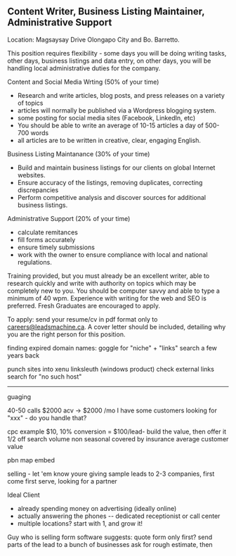 
Content Writer, Business Listing Maintainer, Administrative Support
-------------------------------------------------------------------

Location: Magsaysay Drive Olongapo City and Bo. Barretto.

This position requires flexibility - some days you will be doing writing tasks, other days, business listings and data entry, on other days, you will be handling local administrative duties for the company.

Content and Social Media Wrting (50% of your time)
- Research and write articles, blog posts, and press releases on a variety of topics
- articles will normally be published via a Wordpress blogging system.
- some posting for social media sites (Facebook, LinkedIn, etc)
- You should be able to write an average of 10-15 articles a day of 500-700 words 
- all articles are to be written in creative, clear, engaging English.

Business Listing Maintanance (30% of your time)
- Build and maintain business listings for our clients on global Internet websites.
- Ensure accuracy of the listings, removing duplicates, correcting discrepancies
- Perform competitive analysis and discover sources for additional business listings.

Administrative Support (20% of your time)
- calculate remitances
- fill forms accurately
- ensure timely submissions
- work with the owner to ensure compliance with local and national regulations.

Training provided, but you must already be an excellent writer, able to research quickly and write with authority on topics which may be completely new to you. You should be computer savvy and able to type a minimum of 40 wpm.  Experience with writing for the web and SEO is preferred. Fresh Graduates are encouraged to apply. 

To apply: send your resume/cv in pdf format only to careers@leadsmachine.ca.  A cover letter should be included, detailing why you are the right person for this position.

finding expired domain names: goggle for "niche" + "links"
search a few years back

punch sites into xenu linksleuth (windows product)
check external links
search for "no such host"

---
guaging 

40-50 calls $2000 acv -> $2000 /mo
I have some customers looking for "xxx" - do you handle that?

cpc example $10, 10% conversion = $100/lead- build the value, then offer it 1/2 off
search volume
non seasonal
covered by insurance
average customer value

pbn
map embed

selling - let 'em know youre giving sample leads to 2-3 companies, first come first serve, looking for a partner


Ideal Client
- already spending money on advertising (ideally online)
- actually answering the phones
-- dedicated receptionist or call center
- multiple locations? start with 1, and grow it!


Guy who is selling form software suggests:
quote form only first?
send parts of the lead to a bunch of businesses
ask for rough estimate, then 
